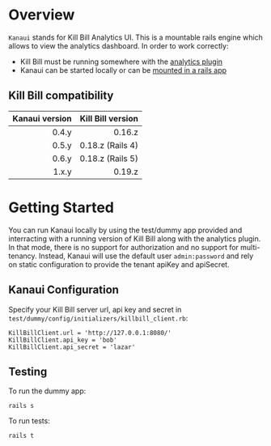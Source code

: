 
Overview
========

`Kanaui` stands for Kill Bill Analytics UI. This is a mountable rails engine which allows to view the analytics dashboard. In order to work correctly:
* Kill Bill must be running somewhere with the [analytics plugin](https://github.com/killbill/killbill-analytics-plugin)
* Kanaui can be started locally or can be [mounted in a rails app](https://github.com/killbill/killbill-admin-ui-standalone)

Kill Bill compatibility
-----------------------

| Kanaui version | Kill Bill version |
| -------------: | ----------------: |
| 0.4.y          | 0.16.z            |
| 0.5.y          | 0.18.z (Rails 4)  |
| 0.6.y          | 0.18.z (Rails 5)  |
| 1.x.y          | 0.19.z            |

Getting Started
===============

You can run Kanaui locally by using the test/dummy app provided and interracting with a running version of Kill Bill along with the analytics plugin. In that mode,
there is no support for authorization and no support for multi-tenancy. Instead, Kanaui will use the default user `admin:password` and rely on static configuration
to provide the tenant apiKey and apiSecret.



Kanaui Configuration
--------------------

Specify your Kill Bill server url, api key and secret in ```test/dummy/config/initializers/killbill_client.rb```:

```
KillBillClient.url = 'http://127.0.0.1:8080/'
KillBillClient.api_key = 'bob'
KillBillClient.api_secret = 'lazar'
```

Testing
-------

To run the dummy app:

```
rails s
```


To run tests:

```
rails t
```
